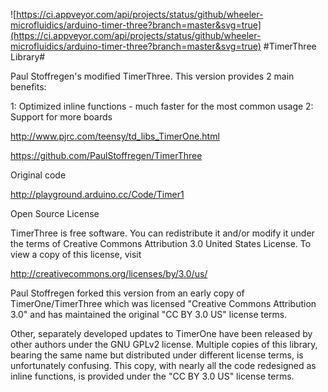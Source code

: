 ![https://ci.appveyor.com/api/projects/status/github/wheeler-microfluidics/arduino-timer-three?branch=master&svg=true](https://ci.appveyor.com/api/projects/status/github/wheeler-microfluidics/arduino-timer-three?branch=master&svg=true)
#TimerThree Library#

Paul Stoffregen's modified TimerThree.  This version provides 2 main benefits:

1: Optimized inline functions - much faster for the most common usage
2: Support for more boards

http://www.pjrc.com/teensy/td_libs_TimerOne.html

https://github.com/PaulStoffregen/TimerThree

Original code

http://playground.arduino.cc/Code/Timer1

Open Source License

TimerThree is free software. You can redistribute it and/or modify it under
the terms of Creative Commons Attribution 3.0 United States License.
To view a copy of this license, visit

http://creativecommons.org/licenses/by/3.0/us/

Paul Stoffregen forked this version from an early copy of TimerOne/TimerThree
which was licensed "Creative Commons Attribution 3.0" and has maintained
the original "CC BY 3.0 US" license terms.

Other, separately developed updates to TimerOne have been released by other
authors under the GNU GPLv2 license.  Multiple copies of this library, bearing
the same name but distributed under different license terms, is unfortunately
confusing.  This copy, with nearly all the code redesigned as inline functions,
is provided under the "CC BY 3.0 US" license terms.
